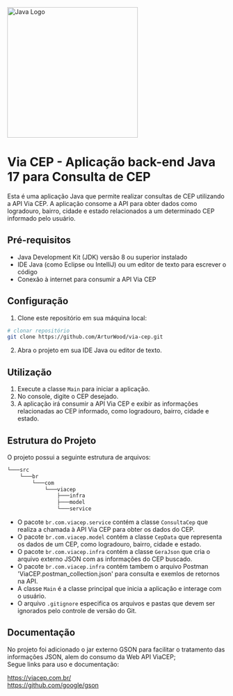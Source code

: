 <img src="https://github.com/ArturWood/games-list/assets/111249818/434c56b3-9dc9-412a-91f7-2edc3f389c14" width=300px alt="Java Logo" />

# Via CEP - Aplicação back-end Java 17 para Consulta de CEP

Esta é uma aplicação Java que permite realizar consultas de CEP utilizando a API Via CEP. A aplicação consome a API para obter dados como logradouro, bairro, cidade e estado relacionados a um determinado CEP informado pelo usuário.

## Pré-requisitos

- Java Development Kit (JDK) versão 8 ou superior instalado
- IDE Java (como Eclipse ou IntelliJ) ou um editor de texto para escrever o código
- Conexão à internet para consumir a API Via CEP

## Configuração

1. Clone este repositório em sua máquina local:

```bash
# clonar repositório
git clone https://github.com/ArturWood/via-cep.git
```

2. Abra o projeto em sua IDE Java ou editor de texto.

## Utilização

1. Execute a classe `Main` para iniciar a aplicação.
2. No console, digite o CEP desejado.
3. A aplicação irá consumir a API Via CEP e exibir as informações relacionadas ao CEP informado, como logradouro, bairro, cidade e estado.

## Estrutura do Projeto

O projeto possui a seguinte estrutura de arquivos:

```bash
└───src
    └───br
        └───com
            └───viacep
                ├───infra
                ├───model
                └───service
```

- O pacote `br.com.viacep.service` contém a classe `ConsultaCep` que realiza a chamada à API Via CEP para obter os dados do CEP.
- O pacote `br.com.viacep.model` contém a classe `CepData` que representa os dados de um CEP, como logradouro, bairro, cidade e estado.
- O pacote `br.com.viacep.infra` contém a classe `GeraJson` que cria o arquivo externo JSON com as informações do CEP buscado.
- O pacote `br.com.viacep.infra` contém tambem o arquivo Postman 'ViaCEP.postman_collection.json' para consulta e exemlos de retornos na API.
- A classe `Main` é a classe principal que inicia a aplicação e interage com o usuário.
- O arquivo `.gitignore` especifica os arquivos e pastas que devem ser ignorados pelo controle de versão do Git.

## Documentação

No projeto foi adicionado o jar externo GSON para facilitar o tratamento das informações JSON, alem do consumo da Web API ViaCEP;<br>
Segue links para uso e documentação:

https://viacep.com.br/<br>
https://github.com/google/gson

